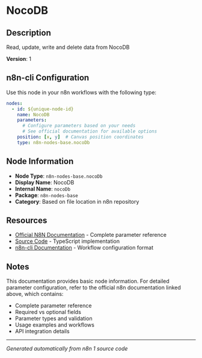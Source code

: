 # NocoDB

## Description

Read, update, write and delete data from NocoDB

**Version**: 1

## n8n-cli Configuration

Use this node in your n8n workflows with the following type:

```yaml
nodes:
  - id: ${unique-node-id}
    name: NocoDB
    parameters:
      # Configure parameters based on your needs
      # See official documentation for available options
    position: [x, y]  # Canvas position coordinates
    type: n8n-nodes-base.nocoDb
```

## Node Information

- **Node Type**: `n8n-nodes-base.nocoDb`
- **Display Name**: NocoDB
- **Internal Name**: `nocoDb`
- **Package**: `n8n-nodes-base`
- **Category**: Based on file location in n8n repository

## Resources

- [Official N8N Documentation](https://docs.n8n.io/integrations/builtin/app-nodes/n8n-nodes-base.nocodb/) - Complete parameter reference
- [Source Code](https://github.com/n8n-io/n8n/blob/master/packages/nodes-base/nodes/NocoDB/NocoDB.node.ts) - TypeScript implementation
- [n8n-cli Documentation](https://github.com/edenreich/n8n-cli) - Workflow configuration format

## Notes

This documentation provides basic node information. For detailed parameter configuration, 
refer to the official n8n documentation linked above, which contains:

- Complete parameter reference
- Required vs optional fields
- Parameter types and validation
- Usage examples and workflows
- API integration details

---
*Generated automatically from n8n 1 source code*
